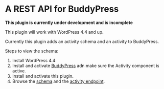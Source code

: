 # A REST API for BuddyPress

**This plugin is currently under development and is incomplete**

This plugin will work with WordPress 4.4 and up.

Currently this plugin adds an activity schema and an activity to BuddyPress.

Steps to view the schema:

1. Install WordPress 4.4
2. Install and activate [BuddyPress](https://buddypress.org/) adn make sure the Activity component is active.
3. Install and activate this plugin.
4. Browse the [schema](http://buddypress.local/wp-json/bp/v1/?context=help) and the [activity endpoint](http://buddypress.local/wp-json/bp/v1/activity).
